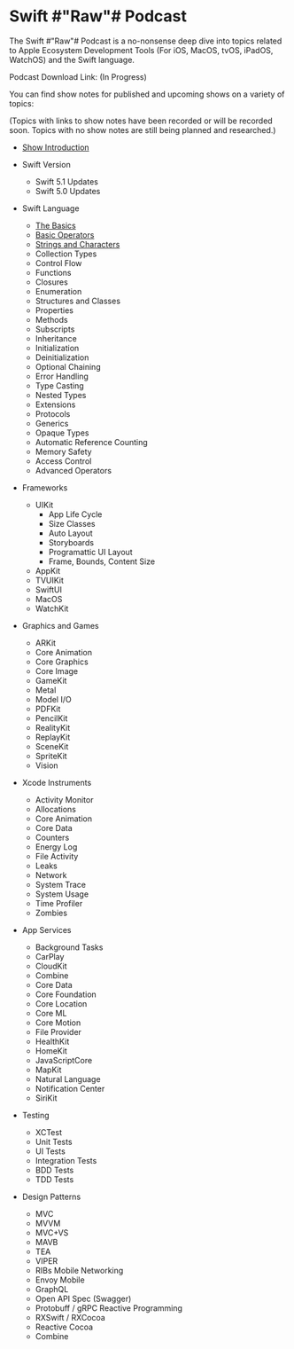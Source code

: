 # Swift #"Raw"# Podcast

The Swift #"Raw"# Podcast is a no-nonsense deep dive into topics related to Apple Ecosystem Development Tools (For iOS, MacOS, tvOS, iPadOS, WatchOS) and the Swift language. 

Podcast Download Link: (In Progress)

You can find show notes for published and upcoming shows on a variety of topics:

(Topics with links to show notes have been recorded or will be recorded soon. Topics with no show notes are still being planned and researched.)

- [Show Introduction](Introduction/introduction.md)

- Swift Version
    - Swift 5.1 Updates
    - Swift 5.0 Updates

- Swift Language
    - [The Basics](/Swift%20Language/TheBasics.md)
    - [Basic Operators](/Swift%20Language/Basic%20Operators.md)
    - [Strings and Characters](/Swift%20Language/Strings%20and%20Characters.md)
    - Collection Types
    - Control Flow
    - Functions
    - Closures
    - Enumeration
    - Structures and Classes
    - Properties
    - Methods
    - Subscripts
    - Inheritance
    - Initialization
    - Deinitialization
    - Optional Chaining
    - Error Handling
    - Type Casting
    - Nested Types
    - Extensions
    - Protocols
    - Generics
    - Opaque Types
    - Automatic Reference Counting
    - Memory Safety
    - Access Control
    - Advanced Operators


- Frameworks
    - UIKit
        - App Life Cycle
        - Size Classes
        - Auto Layout
        - Storyboards
        - Programattic UI Layout
        - Frame, Bounds, Content Size
    - AppKit
    - TVUIKit
    - SwiftUI
    - MacOS
    - WatchKit

- Graphics and Games
    - ARKit
    - Core Animation
    - Core Graphics
    - Core Image
    - GameKit
    - Metal
    - Model I/O
    - PDFKit
    - PencilKit
    - RealityKit
    - ReplayKit
    - SceneKit
    - SpriteKit
    - Vision

- Xcode Instruments
    - Activity Monitor
    - Allocations
    - Core Animation
    - Core Data
    - Counters
    - Energy Log
    - File Activity
    - Leaks
    - Network
    - System Trace
    - System Usage
    - Time Profiler
    - Zombies

- App Services
    - Background Tasks
    - CarPlay
    - CloudKit
    - Combine
    - Core Data
    - Core Foundation
    - Core Location
    - Core ML
    - Core Motion
    - File Provider
    - HealthKit
    - HomeKit
    - JavaScriptCore
    - MapKit
    - Natural Language
    - Notification Center
    - SiriKit


- Testing
    - XCTest
    - Unit Tests
    - UI Tests
    - Integration Tests
    - BDD Tests
    - TDD Tests

- Design Patterns
    - MVC
    - MVVM
    - MVC+VS
    - MAVB
    - TEA
    - VIPER
    - RIBs
Mobile Networking
    - Envoy Mobile
    - GraphQL
    - Open API Spec (Swagger)
    - Protobuff / gRPC
Reactive Programming
    - RXSwift / RXCocoa
    - Reactive Cocoa
    - Combine



